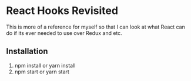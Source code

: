 # React Hooks Revisited

This is more of a reference for myself so that I can look at what React can do if its ever needed to use over Redux and etc.

## Installation

1. npm install or yarn install
2. npm start or yarn start